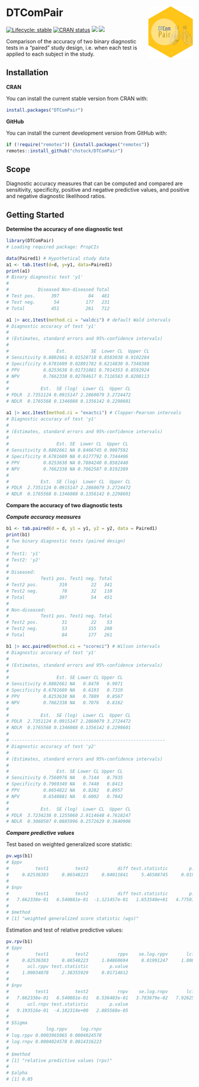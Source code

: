 
<!-- README.md is generated from README.Rmd. Please edit that file -->

# DTComPair <a href="https://chstock.github.io/DTComPair/"><img src="man/figures/logo.png" align="right" height="139" alt="DTComPair website" /></a>

<!-- badges: start -->

[![Lifecycle:
stable](https://img.shields.io/badge/lifecycle-stable-brightgreen.svg)](https://lifecycle.r-lib.org/articles/stages.html#stable)
[![CRAN
status](https://www.r-pkg.org/badges/version/DTComPair)](https://CRAN.R-project.org/package=DTComPair)
[![](http://cranlogs.r-pkg.org/badges/last-month/DTComPair)](https://cran.r-project.org/package=DTComPair)
[![](http://cranlogs.r-pkg.org/badges/grand-total/DTComPair)](https://cran.r-project.org/package=DTComPair)
<!-- badges: end -->

Comparison of the accuracy of two binary diagnostic tests in a “paired”
study design, i.e. when each test is applied to each subject in the
study.

## Installation

**CRAN**

You can install the current stable version from CRAN with:

``` r
install.packages("DTComPair")
```

**GitHub**

You can install the current development version from GitHub with:

``` r
if (!require("remotes")) {install.packages("remotes")}
remotes::install_github("chstock/DTComPair")
```

## Scope

Diagnostic accuracy measures that can be computed and compared are
sensitivity, specificity, positive and negative predictive values, and
positive and negative diagnostic likelihood ratios.

## Getting Started

**Determine the accuracy of one diagnostic test**

``` r
library(DTComPair)
# Loading required package: PropCIs
```

``` r
data(Paired1) # Hypothetical study data
a1 <- tab.1test(d=d, y=y1, data=Paired1)
print(a1)
# Binary diagnostic test 'y1'
# 
#           Diseased Non-diseased Total
# Test pos.      397           84   481
# Test neg.       54          177   231
# Total          451          261   712
```

``` r
a1 |> acc.1test(method.ci = "waldci") # default Wald intervals
# Diagnostic accuracy of test 'y1'
# 
# (Estimates, standard errors and 95%-confidence intervals)
# 
#                  Est.         SE  Lower CL  Upper CL
# Sensitivity 0.8802661 0.01528718 0.8503038 0.9102284
# Specificity 0.6781609 0.02891782 0.6214830 0.7348388
# PPV         0.8253638 0.01731081 0.7914353 0.8592924
# NPV         0.7662338 0.02784617 0.7116563 0.8208113
# 
#            Est.  SE (log)  Lower CL  Upper CL
# PDLR  2.7351124 0.0915147 2.2860079 3.2724472
# NDLR  0.1765568 0.1346088 0.1356142 0.2298601
```

``` r
a1 |> acc.1test(method.ci = "exactci") # Clopper-Pearson intervals
# Diagnostic accuracy of test 'y1'
# 
# (Estimates, standard errors and 95%-confidence intervals)
# 
#                  Est. SE  Lower CL  Upper CL
# Sensitivity 0.8802661 NA 0.8466745 0.9087592
# Specificity 0.6781609 NA 0.6177792 0.7344406
# PPV         0.8253638 NA 0.7884240 0.8582440
# NPV         0.7662338 NA 0.7062587 0.8192389
# 
#            Est.  SE (log)  Lower CL  Upper CL
# PDLR  2.7351124 0.0915147 2.2860079 3.2724472
# NDLR  0.1765568 0.1346088 0.1356142 0.2298601
```

**Compare the accuracy of two diagnostic tests**

***Compute accuracy measures***

``` r
b1 <- tab.paired(d = d, y1 = y1, y2 = y2, data = Paired1)
print(b1)
# Two binary diagnostic tests (paired design)
# 
# Test1: 'y1'
# Test2: 'y2'
# 
# Diseased:
#            Test1 pos. Test1 neg. Total
# Test2 pos.        319         22   341
# Test2 neg.         78         32   110
# Total             397         54   451
# 
# Non-diseased:
#            Test1 pos. Test1 neg. Total
# Test2 pos.         31         22    53
# Test2 neg.         53        155   208
# Total              84        177   261
```

``` r
b1 |> acc.paired(method.ci = "scoreci") # Wilson intervals
# Diagnostic accuracy of test 'y1'
# 
# (Estimates, standard errors and 95%-confidence intervals)
# 
#                  Est. SE Lower CL Upper CL
# Sensitivity 0.8802661 NA   0.8470   0.9071
# Specificity 0.6781609 NA   0.6193   0.7319
# PPV         0.8253638 NA   0.7889   0.8567
# NPV         0.7662338 NA   0.7076   0.8162
# 
#            Est.  SE (log)  Lower CL  Upper CL
# PDLR  2.7351124 0.0915147 2.2860079 3.2724472
# NDLR  0.1765568 0.1346088 0.1356142 0.2298601
# 
# ----------------------------------------------------------
# Diagnostic accuracy of test 'y2'
# 
# (Estimates, standard errors and 95%-confidence intervals)
# 
#                  Est. SE Lower CL Upper CL
# Sensitivity 0.7560976 NA   0.7144   0.7935
# Specificity 0.7969349 NA   0.7440   0.8413
# PPV         0.8654822 NA   0.8282   0.8957
# NPV         0.6540881 NA   0.6002   0.7042
# 
#            Est.  SE (log)  Lower CL  Upper CL
# PDLR  3.7234238 0.1255060 2.9114648 4.7618247
# NDLR  0.3060507 0.0885996 0.2572629 0.3640906
```

***Compare predictive values***

Test based on weighted generalized score statistic:

``` r
pv.wgs(b1)  
# $ppv
#          test1          test2           diff test.statistic        p.value 
#     0.82536383     0.86548223     0.04011841     5.46588745     0.01939120 
# 
# $npv
#          test1          test2           diff test.statistic        p.value 
#   7.662338e-01   6.540881e-01  -1.121457e-01   1.653540e+01   4.775012e-05 
# 
# $method
# [1] "weighted generalized score statistic (wgs)"
```

Estimation and test of relative predictive values:

``` r
pv.rpv(b1)
# $ppv
#          test1          test2           rppv    se.log.rppv       lcl.rppv 
#     0.82536383     0.86548223     1.04860694     0.01991247     1.00847050 
#       ucl.rppv test.statistic        p.value 
#     1.09034078     2.38355929     0.01714612 
# 
# $npv
#          test1          test2           rnpv    se.log.rnpv       lcl.rnpv 
#   7.662338e-01   6.540881e-01   8.536403e-01   3.783679e-02   7.926258e-01 
#       ucl.rnpv test.statistic        p.value 
#   9.193516e-01  -4.182314e+00   2.885568e-05 
# 
# $Sigma
#              log.rppv     log.rnpv
# log.rppv 0.0003965065 0.0004024578
# log.rnpv 0.0004024578 0.0014316223
# 
# $method
# [1] "relative predictive values (rpv)"
# 
# $alpha
# [1] 0.05
```
